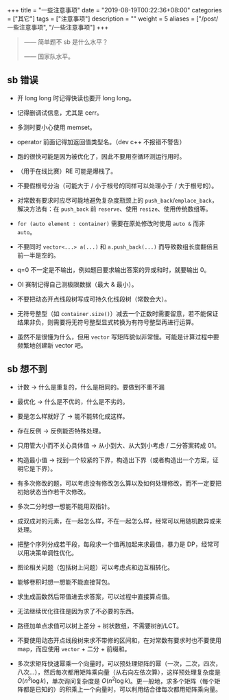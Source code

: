 +++
title = "一些注意事项"
date = "2019-08-19T00:22:36+08:00"
categories = ["其它"]
tags = ["注意事项"]
description = ""
weight = 5
aliases = ["/post/一些注意事项", "/一些注意事项"]
+++


> —— 简单题不 sb 是什么水平？
>
> —— 国家队水平。

<!--more-->

## sb 错误

- 开 long long 时记得快读也要开 long long。

- 记得删调试信息，尤其是 cerr。

- 多测时要小心使用 memset。

- operator 前面记得加返回值类型名。（dev c++ 不报错不警告）

- 跑的很快可能是因为被优化了，因此不要用空循环测运行用时。

- （用于在线比赛）RE 可能是爆栈了。

- 不要假根号分治（可能大于 / 小于根号的同样可以处理小于 / 大于根号的）。

- 对常数有要求时应尽可能地避免复杂度瓶颈上的 `push_back`/`emplace_back`，解决方法有：在 `push_back` 前 `reserve`、使用 `resize`、使用传统数组等。

- `for (auto element : container)` 需要在原处修改时使用 `auto &` 而非 `auto`。

- 不要同时 `vector<...> a(...)` 和 `a.push_back(...)` 而导致数组长度翻倍且前一半是空的。

- q=0 不一定是不输出，例如题目要求输出答案的异或和时，就要输出 0。

- OI 赛制记得自己测极限数据（最大 & 最小）。

- 不要把动态开点线段树写成可持久化线段树（常数会大）。

- 无符号整型（如 `container.size()`）减去一个正数时需要留意，若不能保证结果非负，则需要将无符号整型显式转换为有符号整型再进行运算。

- 虽然不是很懂为什么，但用 `vector` 写矩阵貌似非常慢。可能是计算过程中要频繁地创建新 vector 吧。

## sb 想不到

- 计数 → 什么是重复的，什么是相同的。要做到不重不漏

- 最优化 → 什么是不优的，什么是不劣的。

- 要是怎么样就好了 → 能不能转化成这样。

- 存在反例 → 反例能否特殊处理。

- 只用管大小而不关心具体值 → 从小到大、从大到小考虑 / 二分答案转成 01。

- 构造最小值 → 找到一个较紧的下界，构造出下界（或者构造出一个方案，证明它是下界）。

- 有多次修改的题，可以考虑没有修改怎么算以及如何处理修改，而不一定要把初始状态当作若干次修改。

- 多次二分时想一想能不能用双指针。

- 成双成对的元素，在一起怎么样，不在一起怎么样，经常可以用随机数异或来处理。

- 把整个序列分成若干段，每段求一个值再加起来求最值，暴力是 DP，经常可以用决策单调性优化。

- 图论相关问题（包括树上问题）可以考虑点和边互相转化。

- 能够卷积时想一想能不能直接背包。

- 求生成函数然后带值进去求答案，可以过程中直接算点值。

- 无法继续优化往往是因为求了不必要的东西。

- 路径加单点求值可以树上差分 + 树状数组，不需要树剖/LCT。

- 不要使用动态开点线段树来求不带修的区间和，在对常数有要求时也不要使用 map，而应使用 `vector` + 二分 + 前缀和。

- 多次求矩阵快速幂乘一个向量时，可以预处理矩阵的幂（一次，二次，四次，八次...），然后每次都用矩阵乘向量（从右向左依次算），这样预处理复杂度是 $O(n^3\log k)$，单次询问复杂度是 $O(n^2\log k)$。更一般地，求多个矩阵（每个矩阵都是已知的）的积乘上一个向量时，可以利用结合律每次都用矩阵乘向量。

